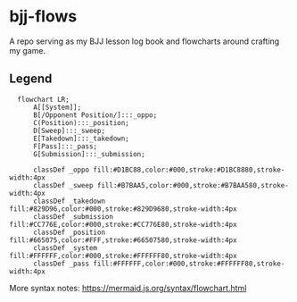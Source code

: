 # bjj-flows
A repo serving as my BJJ lesson log book and flowcharts around crafting my game.


## Legend
```mermaid
  flowchart LR;
      A[[System]];
      B[/Opponent Position/]:::_oppo;
      C(Position):::_position;
      D[Sweep]:::_sweep;
      E[Takedown]:::_takedown;
      F[Pass]:::_pass;
      G[Submission]:::_submission;
      
      classDef _oppo fill:#D1BC88,color:#000,stroke:#D1BC8880,stroke-width:4px
      classDef _sweep fill:#B7BAA5,color:#000,stroke:#B7BAA580,stroke-width:4px
      classDef _takedown fill:#829D96,color:#000,stroke:#829D9680,stroke-width:4px
      classDef _submission fill:#CC776E,color:#000,stroke:#CC776E80,stroke-width:4px
      classDef _position fill:#665075,color:#FFF,stroke:#66507580,stroke-width:4px
      classDef _system fill:#FFFFFF,color:#000,stroke:#FFFFFF80,stroke-width:4px
      classDef _pass fill:#FFFFFF,color:#000,stroke:#FFFFFF80,stroke-width:4px
```

More syntax notes: https://mermaid.js.org/syntax/flowchart.html
